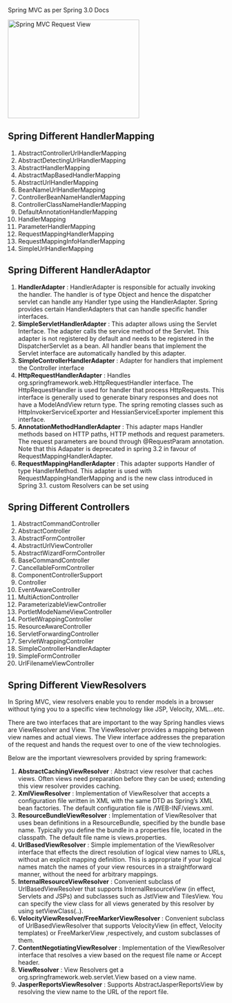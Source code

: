 Spring MVC as per Spring 3.0 Docs

<img src="http://www.studytrails.com/resources/images/spring/springmvc/DispatcherServletWorkFlow.jpg" alt="Spring MVC Request View" style="width:304px;height:228px;">

Spring Different HandlerMapping
------------------------------

1. AbstractControllerUrlHandlerMapping
2. AbstractDetectingUrlHandlerMapping
3. AbstractHandlerMapping
4. AbstractMapBasedHandlerMapping
5. AbstractUrlHandlerMapping
6. BeanNameUrlHandlerMapping
7. ControllerBeanNameHandlerMapping
8. ControllerClassNameHandlerMapping
9. DefaultAnnotationHandlerMapping
10. HandlerMapping
11. ParameterHandlerMapping
12. RequestMappingHandlerMapping
13. RequestMappingInfoHandlerMapping
14. SimpleUrlHandlerMapping

Spring Different HandlerAdaptor
-------------------------------

1. <b>HandlerAdapter</b> : HandlerAdapter is responsible for actually invoking the handler. The handler is of type Object and hence the dispatcher servlet can handle any Handler type using the HandlerAdapter. Spring provides certain HandlerAdapters that can handle specific handler interfaces.
2. <b>SimpleServletHandlerAdapter</b> : This adapter allows using the Servlet Interface. The adapter calls the service method of the Servlet. This adapter is not registered by default and needs to be registered in the DispatcherServlet as a bean. All handler beans that implement the Servlet interface are automatically handled by this adapter.
3. <b>SimpleControllerHandlerAdapter</b> : Adapter for handlers that implement the Controller interface
4. <b>HttpRequestHandlerAdapter</b> : Handles org.springframework.web.HttpRequestHandler interface. The HttpRequestHandler is used for handler that process HttpRequests. This interface is generally used to generate binary responses and does not have a ModelAndView return type. The spring remoting classes such as HttpInvokerServiceExporter and HessianServiceExporter implement this interface.
5. <b>AnnotationMethodHandlerAdapter</b> : This adapter maps Handler methods based on HTTP paths, HTTP methods and request parameters. The request parameters are bound through @RequestParam annotation. Note that this Adapater is deprecated in spring 3.2 in favour of RequestMappingHandlerAdapter.
6. <b>RequestMappingHandlerAdapter</b> : This adapter supports Handler of type HandlerMethod. This adapter is used with RequestMappingHandlerMapping and is the new class introduced in Spring 3.1. custom Resolvers can be set using 

Spring Different Controllers
----------------------------

 1. AbstractCommandController
 2. AbstractController
 3. AbstractFormController
 4. AbstractUrlViewController
 5. AbstractWizardFormController
 6. BaseCommandController
 7. CancellableFormController
 8. ComponentControllerSupport
 9. Controller
 10. EventAwareController
 11. MultiActionController
 12. ParameterizableViewController
 13. PortletModeNameViewController
 14. PortletWrappingController
 15. ResourceAwareController
 16. ServletForwardingController
 17. ServletWrappingController
 18. SimpleControllerHandlerAdapter
 19. SimpleFormController
 20. UrlFilenameViewController
 
Spring Different ViewResolvers
--------------------------------
 
In Spring MVC, view resolvers enable you to render models in a browser without tying you to a specific view technology like JSP, Velocity, XML…etc.

There are two interfaces that are important to the way Spring handles views are ViewResolver and View. The ViewResolver provides a mapping between view names and actual views. The View interface addresses the preparation of the request and hands the request over to one of the view technologies.

Below are the important viewresolvers provided by spring framework:

1. <b>AbstractCachingViewResolver</b> : Abstract view resolver that caches views. Often views need preparation before they can be used; extending this view resolver provides caching.
2. <b>XmlViewResolver</b> : Implementation of ViewResolver that accepts a configuration file written in XML with the same DTD as Spring’s XML bean factories. The default configuration file is /WEB-INF/views.xml.
3. <b>ResourceBundleViewResolver</b> : Implementation of ViewResolver that uses bean definitions in a ResourceBundle, specified by the bundle base name. Typically you define the bundle in a properties file, located in the classpath. The default file name is views.properties.
4. <b>UrlBasedViewResolver</b> : Simple implementation of the ViewResolver interface that effects the direct resolution of logical view names to URLs, without an explicit mapping definition. This is appropriate if your logical names match the names of your view resources in a straightforward manner, without the need for arbitrary mappings.
5. <b>InternalResourceViewResolver</b> :  Convenient subclass of UrlBasedViewResolver that supports InternalResourceView (in effect, Servlets and JSPs) and subclasses such as JstlView and TilesView. You can specify the view class for all views generated by this resolver by using setViewClass(..).
6. <b>VelocityViewResolver/FreeMarkerViewResolver</b> : Convenient subclass of UrlBasedViewResolver that supports VelocityView (in effect, Velocity templates) or FreeMarkerView ,respectively, and custom subclasses of them.
7. <b>ContentNegotiatingViewResolver</b> : Implementation of the ViewResolver interface that resolves a view based on the request file name or Accept header.
8. <b>ViewResolver</b> : View Resolvers get a org.springframework.web.servlet.View based on a view name.
9. <b>JasperReportsViewResolver</b> : Supports AbstractJasperReportsView by resolving the view name to the URL of the report file.

